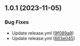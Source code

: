 ## 1.0.1 (2023-11-05)


### Bug Fixes

* Update release.yml ([9f089a9](https://github.com/TyArndt/Test/commit/9f089a93c1d4f66041968c899e03b5dd6b14e33b))
* Update release.yml ([683e045](https://github.com/TyArndt/Test/commit/683e045a39d2ab3e346681ad71e1f3cb2565cf0a))



